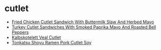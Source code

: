 # cutlet

 * [Fried Chicken Cutlet Sandwich With Buttermilk Slaw And Herbed Mayo](../../index/f/fried-chicken-cutlet-sandwich-with-buttermilk-slaw-and-herbed-mayo-56390155.json)
 * [Turkey Cutlet Sandwiches With Smoked Paprika Mayo And Roasted Bell Peppers](../../index/t/turkey-cutlet-sandwiches-with-smoked-paprika-mayo-and-roasted-bell-peppers-360530.json)
 * [Kalbskotelett Veal Cutlet](../../index/k/kalbskotelett-veal-cutlet.json)
 * [Tonkatsu Shoyu Ramen Pork Cutlet Soy](../../index/t/tonkatsu-shoyu-ramen-pork-cutlet-soy.json)
